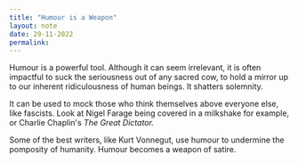 ```yaml
---
title: "Humour is a Weapon"
layout: note
date: 29-11-2022
permalink:
---
```


Humour is a powerful tool. Although it can seem irrelevant, it is often impactful to suck the seriousness out of any sacred cow, to hold a mirror up to our inherent ridiculousness of human beings. It shatters solemnity.

It can be used to mock those who think themselves above everyone else, like fascists. Look at Nigel Farage being covered in a milkshake for example, or Charlie Chaplin's *The Great Dictator.*

Some of the best writers, like Kurt Vonnegut, use humour to undermine the pomposity of humanity. Humour becomes a weapon of satire. 